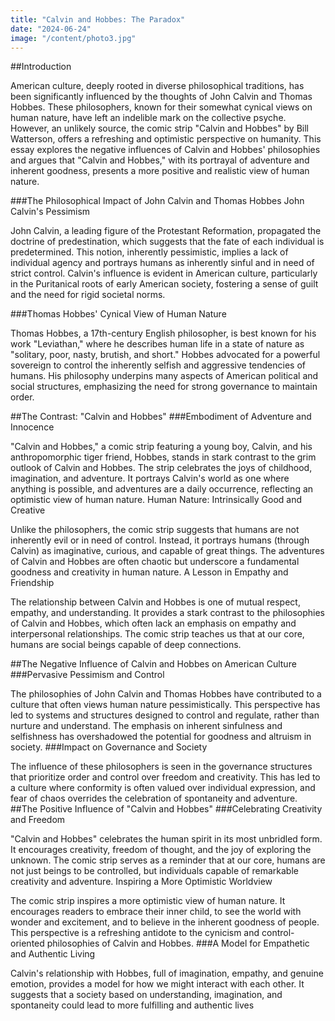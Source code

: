 ```yaml
---
title: "Calvin and Hobbes: The Paradox"
date: "2024-06-24"
image: "/content/photo3.jpg"
---
```


##Introduction

American culture, deeply rooted in diverse philosophical traditions, has been significantly influenced by the thoughts of John Calvin and Thomas Hobbes. These philosophers, known for their somewhat cynical views on human nature, have left an indelible mark on the collective psyche. However, an unlikely source, the comic strip "Calvin and Hobbes" by Bill Watterson, offers a refreshing and optimistic perspective on humanity. This essay explores the negative influences of Calvin and Hobbes' philosophies and argues that "Calvin and Hobbes," with its portrayal of adventure and inherent goodness, presents a more positive and realistic view of human nature.

###The Philosophical Impact of John Calvin and Thomas Hobbes
John Calvin's Pessimism

John Calvin, a leading figure of the Protestant Reformation, propagated the doctrine of predestination, which suggests that the fate of each individual is predetermined. This notion, inherently pessimistic, implies a lack of individual agency and portrays humans as inherently sinful and in need of strict control. Calvin's influence is evident in American culture, particularly in the Puritanical roots of early American society, fostering a sense of guilt and the need for rigid societal norms.

###Thomas Hobbes' Cynical View of Human Nature

Thomas Hobbes, a 17th-century English philosopher, is best known for his work "Leviathan," where he describes human life in a state of nature as "solitary, poor, nasty, brutish, and short." Hobbes advocated for a powerful sovereign to control the inherently selfish and aggressive tendencies of humans. His philosophy underpins many aspects of American political and social structures, emphasizing the need for strong governance to maintain order.

##The Contrast: "Calvin and Hobbes"
###Embodiment of Adventure and Innocence

"Calvin and Hobbes," a comic strip featuring a young boy, Calvin, and his anthropomorphic tiger friend, Hobbes, stands in stark contrast to the grim outlook of Calvin and Hobbes. The strip celebrates the joys of childhood, imagination, and adventure. It portrays Calvin's world as one where anything is possible, and adventures are a daily occurrence, reflecting an optimistic view of human nature.
Human Nature: Intrinsically Good and Creative

Unlike the philosophers, the comic strip suggests that humans are not inherently evil or in need of control. Instead, it portrays humans (through Calvin) as imaginative, curious, and capable of great things. The adventures of Calvin and Hobbes are often chaotic but underscore a fundamental goodness and creativity in human nature.
A Lesson in Empathy and Friendship

The relationship between Calvin and Hobbes is one of mutual respect, empathy, and understanding. It provides a stark contrast to the philosophies of Calvin and Hobbes, which often lack an emphasis on empathy and interpersonal relationships. The comic strip teaches us that at our core, humans are social beings capable of deep connections.

##The Negative Influence of Calvin and Hobbes on American Culture
###Pervasive Pessimism and Control

The philosophies of John Calvin and Thomas Hobbes have contributed to a culture that often views human nature pessimistically. This perspective has led to systems and structures designed to control and regulate, rather than nurture and understand. The emphasis on inherent sinfulness and selfishness has overshadowed the potential for goodness and altruism in society.
###Impact on Governance and Society

The influence of these philosophers is seen in the governance structures that prioritize order and control over freedom and creativity. This has led to a culture where conformity is often valued over individual expression, and fear of chaos overrides the celebration of spontaneity and adventure.
##The Positive Influence of "Calvin and Hobbes"
###Celebrating Creativity and Freedom

"Calvin and Hobbes" celebrates the human spirit in its most unbridled form. It encourages creativity, freedom of thought, and the joy of exploring the unknown. The comic strip serves as a reminder that at our core, humans are not just beings to be controlled, but individuals capable of remarkable creativity and adventure.
Inspiring a More Optimistic Worldview

The comic strip inspires a more optimistic view of human nature. It encourages readers to embrace their inner child, to see the world with wonder and excitement, and to believe in the inherent goodness of people. This perspective is a refreshing antidote to the cynicism and control-oriented philosophies of Calvin and Hobbes.
###A Model for Empathetic and Authentic Living

Calvin's relationship with Hobbes, full of imagination, empathy, and genuine emotion, provides a model for how we might interact with each other. It suggests that a society based on understanding, imagination, and spontaneity could lead to more fulfilling and authentic lives
